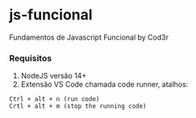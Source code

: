 # js-funcional
Fundamentos de Javascript Funcional by Cod3r

### Requisitos

1. NodeJS versão 14+
2. Extensão VS Code chamada code runner, atalhos:

```
Ctrl + alt + n (run code)
Crtl + alt + m (stop the running code)
```
